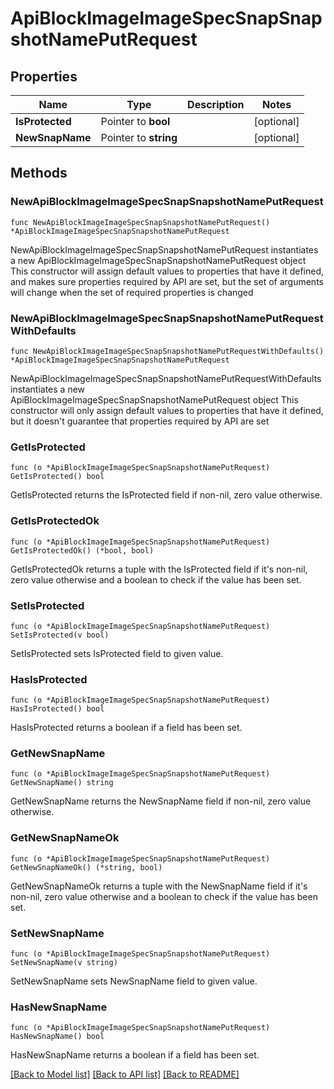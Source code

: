 # ApiBlockImageImageSpecSnapSnapshotNamePutRequest

## Properties

Name | Type | Description | Notes
------------ | ------------- | ------------- | -------------
**IsProtected** | Pointer to **bool** |  | [optional] 
**NewSnapName** | Pointer to **string** |  | [optional] 

## Methods

### NewApiBlockImageImageSpecSnapSnapshotNamePutRequest

`func NewApiBlockImageImageSpecSnapSnapshotNamePutRequest() *ApiBlockImageImageSpecSnapSnapshotNamePutRequest`

NewApiBlockImageImageSpecSnapSnapshotNamePutRequest instantiates a new ApiBlockImageImageSpecSnapSnapshotNamePutRequest object
This constructor will assign default values to properties that have it defined,
and makes sure properties required by API are set, but the set of arguments
will change when the set of required properties is changed

### NewApiBlockImageImageSpecSnapSnapshotNamePutRequestWithDefaults

`func NewApiBlockImageImageSpecSnapSnapshotNamePutRequestWithDefaults() *ApiBlockImageImageSpecSnapSnapshotNamePutRequest`

NewApiBlockImageImageSpecSnapSnapshotNamePutRequestWithDefaults instantiates a new ApiBlockImageImageSpecSnapSnapshotNamePutRequest object
This constructor will only assign default values to properties that have it defined,
but it doesn't guarantee that properties required by API are set

### GetIsProtected

`func (o *ApiBlockImageImageSpecSnapSnapshotNamePutRequest) GetIsProtected() bool`

GetIsProtected returns the IsProtected field if non-nil, zero value otherwise.

### GetIsProtectedOk

`func (o *ApiBlockImageImageSpecSnapSnapshotNamePutRequest) GetIsProtectedOk() (*bool, bool)`

GetIsProtectedOk returns a tuple with the IsProtected field if it's non-nil, zero value otherwise
and a boolean to check if the value has been set.

### SetIsProtected

`func (o *ApiBlockImageImageSpecSnapSnapshotNamePutRequest) SetIsProtected(v bool)`

SetIsProtected sets IsProtected field to given value.

### HasIsProtected

`func (o *ApiBlockImageImageSpecSnapSnapshotNamePutRequest) HasIsProtected() bool`

HasIsProtected returns a boolean if a field has been set.

### GetNewSnapName

`func (o *ApiBlockImageImageSpecSnapSnapshotNamePutRequest) GetNewSnapName() string`

GetNewSnapName returns the NewSnapName field if non-nil, zero value otherwise.

### GetNewSnapNameOk

`func (o *ApiBlockImageImageSpecSnapSnapshotNamePutRequest) GetNewSnapNameOk() (*string, bool)`

GetNewSnapNameOk returns a tuple with the NewSnapName field if it's non-nil, zero value otherwise
and a boolean to check if the value has been set.

### SetNewSnapName

`func (o *ApiBlockImageImageSpecSnapSnapshotNamePutRequest) SetNewSnapName(v string)`

SetNewSnapName sets NewSnapName field to given value.

### HasNewSnapName

`func (o *ApiBlockImageImageSpecSnapSnapshotNamePutRequest) HasNewSnapName() bool`

HasNewSnapName returns a boolean if a field has been set.


[[Back to Model list]](../README.md#documentation-for-models) [[Back to API list]](../README.md#documentation-for-api-endpoints) [[Back to README]](../README.md)


